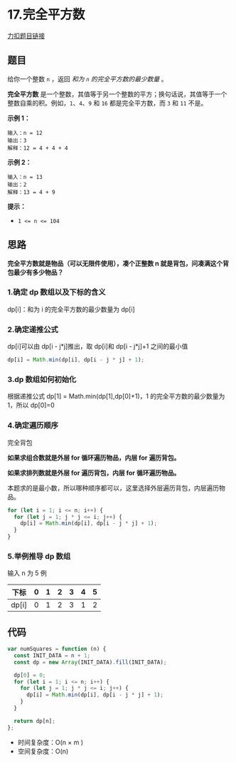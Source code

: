 # 17.完全平方数

[力扣题目链接](https://leetcode.cn/problems/perfect-squares/)

## 题目

给你一个整数 `n` ，返回 _和为 `n` 的完全平方数的最少数量_ 。

**完全平方数** 是一个整数，其值等于另一个整数的平方；换句话说，其值等于一个整数自乘的积。例如，`1`、`4`、`9` 和 `16` 都是完全平方数，而 `3` 和 `11` 不是。

**示例 1：**

```
输入：n = 12
输出：3
解释：12 = 4 + 4 + 4
```

**示例 2：**

```
输入：n = 13
输出：2
解释：13 = 4 + 9
```

**提示：**

- `1 <= n <= 104`

## 思路

**完全平方数就是物品（可以无限件使用），凑个正整数 n 就是背包，问凑满这个背包最少有多少物品？**

### 1.确定 dp 数组以及下标的含义

dp[i]：和为 i 的完全平方数的最少数量为 dp[i]

### 2.确定递推公式

dp[i]可以由 dp[i - j\*j]推出，取 dp[i]和 dp[i - j\*j]+1 之间的最小值

```js
dp[i] = Math.min(dp[i], dp[i - j * j] + 1);
```

### 3.dp 数组如何初始化

根据递推公式 dp[1] = Math.min(dp[1],dp[0]+1)，1 的完全平方数的最少数量为 1，所以 dp[0]=0

### 4.确定遍历顺序

完全背包

**如果求组合数就是外层 for 循环遍历物品，内层 for 遍历背包。**

**如果求排列数就是外层 for 遍历背包，内层 for 循环遍历物品。**

本题求的是最小数，所以哪种顺序都可以，这里选择外层遍历背包，内层遍历物品。

```js
for (let i = 1; i <= n; i++) {
  for (let j = 1; j * j <= i; j++) {
    dp[i] = Math.min(dp[i], dp[i - j * j] + 1);
  }
}
```

### 5.举例推导 dp 数组

输入 n 为 5 例

| 下标  | 0   | 1   | 2   | 3   | 4   | 5   |
| ----- | --- | --- | --- | --- | --- | --- |
| dp[i] | 0   | 1   | 2   | 3   | 1   | 2   |

## 代码

```js
var numSquares = function (n) {
  const INIT_DATA = n + 1;
  const dp = new Array(INIT_DATA).fill(INIT_DATA);

  dp[0] = 0;
  for (let i = 1; i <= n; i++) {
    for (let j = 1; j * j <= i; j++) {
      dp[i] = Math.min(dp[i], dp[i - j * j] + 1);
    }
  }

  return dp[n];
};
```

- 时间复杂度：O(n × m )
- 空间复杂度：O(n)
